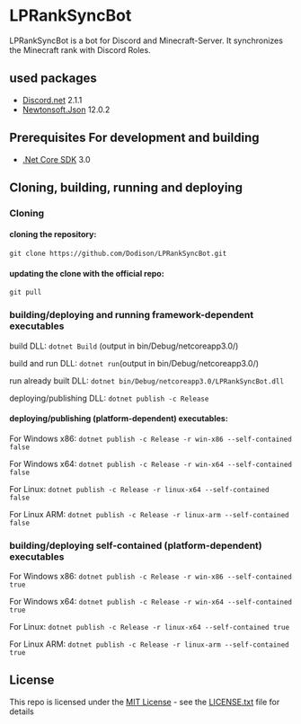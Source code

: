 
# LPRankSyncBot
LPRankSyncBot is a bot for Discord and Minecraft-Server. It synchronizes the Minecraft rank with Discord Roles.

## used packages
* [Discord.net](https://www.nuget.org/packages/Discord.Net/) 2.1.1
* [Newtonsoft.Json](https://www.nuget.org/packages/Newtonsoft.Json/) 12.0.2


## Prerequisites For development and building

* [.Net Core SDK](https://dotnet.microsoft.com/download) 3.0

## Cloning, building, running and deploying
### Cloning
#### cloning the repository: 

`git clone https://github.com/Dodison/LPRankSyncBot.git`

#### updating the clone with the official repo:

`git pull`

### building/deploying and running framework-dependent executables
build DLL: `dotnet Build` (output in bin/Debug/netcoreapp3.0/)

build and run DLL: `dotnet run`(output in bin/Debug/netcoreapp3.0/)

run already built DLL: `dotnet bin/Debug/netcoreapp3.0/LPRankSyncBot.dll`

deploying/publishing DLL: `dotnet publish -c Release`

#### deploying/publishing (platform-dependent) executables: 

For Windows x86: `dotnet publish -c Release -r win-x86 --self-contained false`

For Windows x64: `dotnet publish -c Release -r win-x64 --self-contained false`

For Linux: `dotnet publish -c Release -r linux-x64 --self-contained false`

For Linux ARM: `dotnet publish -c Release -r linux-arm --self-contained false`

### building/deploying self-contained (platform-dependent) executables 
For Windows x86: `dotnet publish -c Release -r win-x86 --self-contained true`

For Windows x64: `dotnet publish -c Release -r win-x64 --self-contained true`

For Linux: `dotnet publish -c Release -r linux-x64 --self-contained true`

For Linux ARM: `dotnet publish -c Release -r linux-arm --self-contained true`

## License
This repo is licensed under the [MIT License](https://choosealicense.com/licenses/mit/) - see the [LICENSE.txt](LICENSE.txt) file for details